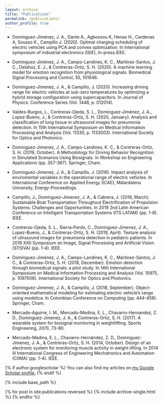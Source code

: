 ```yaml
---
layout: archive
title: "Publications"
permalink: /publications/
author_profile: true
---
```



- Domínguez-Jiménez, J. A., Dante A., Agbossou K, Henao H., Cardenas A, Sousso K., Campillo J. (2020). Optimal charging scheduling of electric vehicles using PCA and convex optimization. In International symposium of industrial electronics (ISIE), In-press.IEEE.

- Domínguez-Jiménez, J. A., Campo-Landines, K. C., Martínez-Santos, J. C., Delahoz, E. J., & Contreras-Ortiz, S. H. (2020). A machine learning model for emotion recognition from physiological signals. Biomedical Signal Processing and Control, 55, 101646.

- Dominguez-Jimenez, J. A., & Campillo, J. (2020). Increasing driving range for electric vehicles at sub-zero temperatures by optimizing a hybrid storage configuration using supercapacitors. In Journal of Physics: Conference Series (Vol. 1448, p. 012014).

- Valdes-Burgos, L., Contreras-Ojeda, S. L., Domínguez-Jiménez, J. A., Lopez-Bueno, J., & Contreras-Ortiz, S. H. (2020, January). Analysis and classification of lung tissue in ultrasound images for pneumonia detection. In 15th International Symposium on Medical Information Processing and Analysis (Vol. 11330, p. 1133003). International Society for Optics and Photonics.

- Dominguez-Jimenez, J. A., Campo-Landines, K. C., & Contreras-Ortiz, S. H. (2019, October). A Methodology for Driving Behavior Recognition in Simulated Scenarios Using Biosignals. In Workshop on Engineering Applications (pp. 357-367). Springer, Cham.

- Dominguez-Jimenez, J. A., & Campillo, J. (2019). Impact analysis of enviromental variables in the operational range of electric vehicles. In International Conference on Applied Energy (ICAE), Mälardalens University, Energy-Proceedings.

- Campillo, J., Domínguez-Jimenez, J. A., & Cabrera, J. (2019, March). Sustainable Boat Transportation Throughout Electrification of Propulsion Systems: Challenges and Opportunities. In 2019 2nd Latin American Conference on Intelligent Transportation Systems (ITS LATAM) (pp. 1-6). IEEE.

- Contreras-Ojeda, S. L., Sierra-Pardo, C., Dominguez-Jimenez, J. A., Lopez-Bueno, J., & Contreras-Ortiz, S. H. (2019, April). Texture analysis of ultrasound images for pneumonia detection in pediatric patients. In 2019 XXII Symposium on Image, Signal Processing and Artificial Vision (STSIVA) (pp. 1-4). IEEE.

- Domínguez-Jiménez, J. A., Campo-Landines, K. C., Martínez-Santos, J. C., & Contreras-Ortiz, S. H. (2018, December). Emotion detection through biomedical signals: a pilot study. In 14th International Symposium on Medical Information Processing and Analysis (Vol. 10975, p. 1097506). International Society for Optics and Photonics.

- Dominguez-Jimenez, J. A., & Campillo, J. (2018, September). Object-oriented mathematical modeling for estimating electric vehicle’s range using modelica. In Colombian Conference on Computing (pp. 444-458). Springer, Cham.

- Mercado-Aguirre, I. M., Mercado-Medina, E. L., Chavarro-Hernandez, Z. D., Dominguez-Jimenez, J. A., & Contreras-Ortiz, S. H. (2017). A wearable system for biosignal monitoring in weightlifting. Sports Engineering, 20(1), 73-80.

- Mercado-Medina, E. L., Chavarro-Hernández, Z. D., Dominguez-Jimenez, J. A., & Contreras-Ortiz, S. H. (2014, October). Design of an electronic system for monitoring muscle activity in weight-lifting. In 2014 III International Congress of Engineering Mechatronics and Automation (CIIMA) (pp. 1-4). IEEE.

{% if author.googlescholar %}
  You can also find my articles on <u><a href="{{author.googlescholar}}">my Google Scholar profile</a>.</u>
{% endif %}

{% include base_path %}

{% for post in site.publications reversed %}
  {% include archive-single.html %}
{% endfor %}
